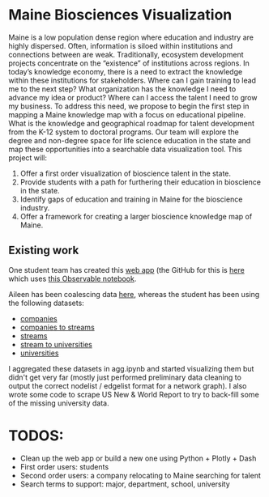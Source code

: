 # Maine Biosciences Visualization

Maine is a low population dense region where education and industry are highly dispersed. Often, information is siloed within institutions and connections between are weak. Traditionally, ecosystem development projects concentrate on the “existence” of institutions across regions. In today’s knowledge economy, there is a need to extract the knowledge within these institutions for stakeholders. Where can I gain training to lead me to the next step? What
organization has the knowledge I need to advance my idea or product? Where can I access the talent I need to grow my business. To address this need, we propose to begin the first step in mapping a Maine knowledge map with a focus on educational pipeline. What is the knowledge and geographical roadmap for talent
development from the K-12 system to doctoral programs. Our team will explore the degree and non-degree space for life science education in the state and map these opportunities into a searchable data visualization tool. This project will:

1. Offer a first order visualization of bioscience talent in the state.
2. Provide students with a path for furthering their education in bioscience in the state.
3. Identify gaps of education and training in Maine for the bioscience industry.
4. Offer a framework for creating a larger bioscience knowledge map of Maine.

## Existing work
One student team has created this [web app](https://cs7290.github.io/bioscience/) (the GitHub for this is [here](https://github.com/cs7290/bioscience) which uses [this Observable notebook](https://observablehq.com/@class/bio-science-data-visualization-part-2@820).

Aileen has been coalescing data [here](https://docs.google.com/spreadsheets/d/1ErL4QeamLyZVcTHMMgVyM6g1Zgt1aiN6RtcGppz_XqM/edit#gid=0), whereas the student has been using the following datasets:
- [companies](https://docs.google.com/spreadsheets/d/e/2PACX-1vQEi4WHuBLMmfMxC42GLZoKo6aHLFRMTMejbcIeAu_Pk099O7hglas-K2hiGxiw65nJ7fJJMV_LMiOV/pub?gid=0&single=true&output=csv)
- [companies to streams](https://docs.google.com/spreadsheets/d/e/2PACX-1vQEi4WHuBLMmfMxC42GLZoKo6aHLFRMTMejbcIeAu_Pk099O7hglas-K2hiGxiw65nJ7fJJMV_LMiOV/pub?gid=2102318967&single=true&output=csv)
- [streams](https://docs.google.com/spreadsheets/d/e/2PACX-1vQEi4WHuBLMmfMxC42GLZoKo6aHLFRMTMejbcIeAu_Pk099O7hglas-K2hiGxiw65nJ7fJJMV_LMiOV/pub?gid=1696986308&single=true&output=csv)
- [stream to universities](https://docs.google.com/spreadsheets/d/e/2PACX-1vQEi4WHuBLMmfMxC42GLZoKo6aHLFRMTMejbcIeAu_Pk099O7hglas-K2hiGxiw65nJ7fJJMV_LMiOV/pub?gid=180963330&single=true&output=csv)
- [universities](https://docs.google.com/spreadsheets/d/e/2PACX-1vQEi4WHuBLMmfMxC42GLZoKo6aHLFRMTMejbcIeAu_Pk099O7hglas-K2hiGxiw65nJ7fJJMV_LMiOV/pub?gid=1811364362&single=true&output=csv)

I aggregated these datasets in agg.ipynb and started visualizing them but didn't get very far (mostly just performed preliminary data cleaning to output the correct nodelist / edgelist format for a network graph). I also wrote some code to scrape US New & World Report to try to back-fill some of the missing university data.

# TODOS:

- Clean up the web app or build a new one using Python + Plotly + Dash
- First order users: students
- Second order users: a company relocating to Maine searching for talent
- Search terms to support: major, department, school, university

